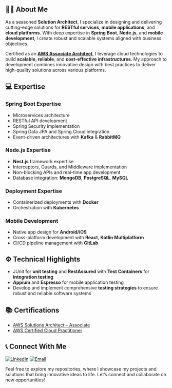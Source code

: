## 👨‍💻 About Me

As a seasoned **Solution Architect**, I specialize in designing and delivering cutting-edge solutions for **RESTful services**, **mobile applications**, and **cloud platforms**. With deep expertise in **Spring Boot**, **Node.js**, and **mobile development**, I create robust and scalable systems aligned with business objectives.

Certified as an **[AWS Associate Architect](https://www.credly.com/badges/a28a3e5d-bad0-4114-b879-5ca266af2bc1/public_url)**, I leverage cloud technologies to build **scalable, reliable**, and **cost-effective infrastructures**. My approach to development combines innovative design with best practices to deliver high-quality solutions across various platforms.

## 💻 Expertise

### **Spring Boot Expertise**
- Microservices architecture
- RESTful API development
- Spring Security implementation
- Spring Data JPA and Spring Cloud integration
- Event-driven architectures with **Kafka** & **RabbitMQ**

### **Node.js Expertise**
- **Nest.js** framework expertise
- Interceptors, Guards, and Middleware implementation
- Non-blocking APIs and real-time app development
- Database integration: **MongoDB**, **PostgreSQL**, **MySQL**

### **Deployment Expertise**
- Containerized deployments with **Docker**
- Orchestration with **Kubernetes**

### **Mobile Development**
- Native app design for **Android/iOS**
- Cross-platform development with **React**, **Kotlin Multiplatform**
- CI/CD pipeline management with **GitLab**

## ⚙️ Technical Highlights
- JUnit for **unit testing** and **RestAssured** with **Test Containers** for **integration testing**
- **Appium** and **Espresso** for mobile application testing
- Develop and implement comprehensive **testing strategies** to ensure robust and reliable software systems

## 📚 Certifications
- [AWS Solutions Architect – Associate](https://www.credly.com/badges/a28a3e5d-bad0-4114-b879-5ca266af2bc1/public_url)
- [AWS Certified Cloud Practitioner](https://www.credly.com/badges/4c323688-3ee0-470f-9d5e-8589c821284f/linked_in)

## 📞 Connect With Me
[![LinkedIn](https://img.shields.io/badge/LinkedIn-0077B5?style=flat&logo=linkedin&logoColor=white)](https://www.linkedin.com/in/chandanyadav/)
[![Email](https://img.shields.io/badge/Email-D14836?style=flat&logo=gmail&logoColor=white)](mailto:chandanyad@gmail.com)


Feel free to explore my repositories, where I showcase my projects and solutions that bring innovative ideas to life. Let’s connect and collaborate on new opportunities!
